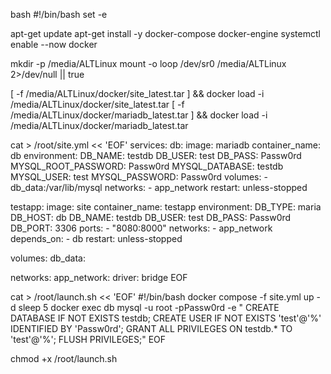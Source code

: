 bash
#!/bin/bash
set -e

apt-get update
apt-get install -y docker-compose docker-engine
systemctl enable --now docker

mkdir -p /media/ALTLinux
mount -o loop /dev/sr0 /media/ALTLinux 2>/dev/null || true

[ -f /media/ALTLinux/docker/site_latest.tar ] && docker load -i /media/ALTLinux/docker/site_latest.tar
[ -f /media/ALTLinux/docker/mariadb_latest.tar ] && docker load -i /media/ALTLinux/docker/mariadb_latest.tar

cat > /root/site.yml << 'EOF'
services:
  db:
    image: mariadb
    container_name: db
    environment:
      DB_NAME: testdb
      DB_USER: test
      DB_PASS: Passw0rd
      MYSQL_ROOT_PASSWORD: Passw0rd
      MYSQL_DATABASE: testdb
      MYSQL_USER: test
      MYSQL_PASSWORD: Passw0rd
    volumes:
      - db_data:/var/lib/mysql
    networks:
      - app_network
    restart: unless-stopped

  testapp:
    image: site
    container_name: testapp
    environment:
      DB_TYPE: maria
      DB_HOST: db
      DB_NAME: testdb
      DB_USER: test
      DB_PASS: Passw0rd
      DB_PORT: 3306
    ports:
      - "8080:8000"
    networks:
      - app_network
    depends_on:
      - db
    restart: unless-stopped

volumes:
  db_data:

networks:
  app_network:
    driver: bridge
EOF

cat > /root/launch.sh << 'EOF'
#!/bin/bash
docker compose -f site.yml up -d 
sleep 5 
docker exec db mysql -u root -pPassw0rd -e "
CREATE DATABASE IF NOT EXISTS testdb;
CREATE USER IF NOT EXISTS 'test'@'%' IDENTIFIED BY 'Passw0rd';
GRANT ALL PRIVILEGES ON testdb.* TO 'test'@'%';
FLUSH PRIVILEGES;"
EOF

chmod +x /root/launch.sh

